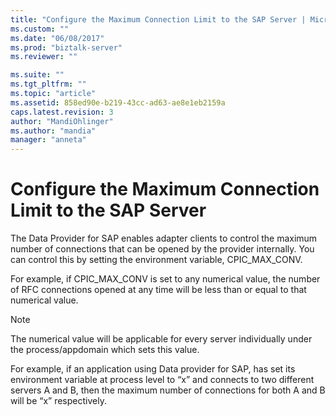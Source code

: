 ```yaml
---
title: "Configure the Maximum Connection Limit to the SAP Server | Microsoft Docs"
ms.custom: ""
ms.date: "06/08/2017"
ms.prod: "biztalk-server"
ms.reviewer: ""

ms.suite: ""
ms.tgt_pltfrm: ""
ms.topic: "article"
ms.assetid: 858ed90e-b219-43cc-ad63-ae8e1eb2159a
caps.latest.revision: 3
author: "MandiOhlinger"
ms.author: "mandia"
manager: "anneta"
---
```

# Configure the Maximum Connection Limit to the SAP Server
The Data Provider for SAP enables adapter clients to control the maximum number of connections that can be opened by the provider internally. You can control this by setting the environment variable, CPIC_MAX_CONV.  
  
 For example, if CPIC_MAX_CONV is set to any numerical value, the number of RFC connections opened at any time will be less than or equal to that numerical value.  
  
> [!NOTE]
>  The numerical value will be applicable for every server individually under the process/appdomain which sets this value.  
  
 For example, if an application using Data provider for SAP, has set its environment variable at process level to “x” and connects to two different servers A and B, then the maximum number of connections for both A and B will be “x” respectively.